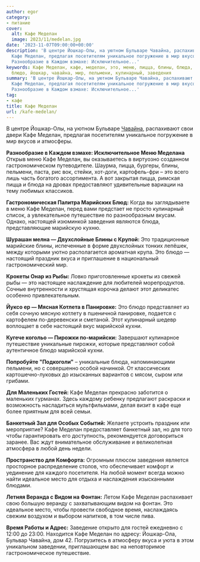 ```yaml
---
author: egor
category:
- питание
cover:
  alt: Кафе Меделан
  image: 2023/11/medelan.jpg
date: '2023-11-07T09:00:00+00:00'
description: 'В центре Йошкар-Олы, на уютном Бульваре Чавайна, распахивают свои двери
  Кафе Меделан, предлагая посетителям уникальное погружение в мир вкусов и атмосферы.
  Разнообразие в Каждом взмахе: Исключительное...'
keywords: Кафе Меделан, кафе, меделан, это, меню, пицца, блины, блюда, путешествие,
  блюдо, йошкар, чавайна, мир, пельмени, кулинарный, заведения
summary: 'В центре Йошкар-Олы, на уютном Бульваре Чавайна, распахивают свои двери
  Кафе Меделан, предлагая посетителям уникальное погружение в мир вкусов и атмосферы.
  Разнообразие в Каждом взмахе: Исключительное...'
tag:
- кафе
title: Кафе Меделан
url: /kafe-medelan/
---
```


В центре Йошкар-Олы, на уютном Бульваре [Чавайна](/pamyatnik-chavajnu/), распахивают свои двери Кафе Меделан, предлагая посетителям уникальное погружение в мир вкусов и атмосферы.

**Разнообразие в Каждом взмахе: Исключительное Меню Меделана** Открыв меню Кафе Меделан, вы оказываетесь в виртуозно созданном гастрономическом путеводителе. Шаурма, пицца, бургеры, блины, пельмени, паста, рис вок, стейки, хот-доги, картофель-фри – это всего лишь часть богатого ассортимента. А вот закрытая пицца, римская пицца и блюда на дровах предоставляют удивительные вариации на тему любимых классиков.

**Гастрономическая Палитра Марийских Блюд:** Когда вы заглядываете в меню Кафе Меделан, перед вами предстает не просто кулинарный список, а увлекательное путешествие по разнообразным вкусам. Однако, настоящей изюминкой заведения являются блюда, представляющие марийскую кухню.

**Шурашан мелна — Двухслойные Блины с Крупой:** Это традиционные марийские блины, испеченные в форме двухслойных тонких лепёшек, между которыми уютно располагается ароматная крупа. Это блюдо — настоящий праздник вкуса и приглашение в национальный гастрономический мир.

**Крокеты Онар из Рыбы:** Ловко приготовленные крокеты из свежей рыбы — это настоящее наслаждение для любителей морепродуктов. Сочные внутренности и хрустящая корочка делают этот деликатес особенно привлекательным.

**Йуксо ер — Мясная Котлета в Панировке:** Это блюдо представляет из себя сочную мясную котлету в пшеничной панировке, подается с картофелем по-деревенски и сметаной. Этот кулинарный шедевр воплощает в себе настоящий вкус марийской кухни.

**Кугече когольо — Пирожки по-марийски:** Завершают кулинарное путешествие уникальные пирожки, которые представляют собой аутентичное блюдо марийской кухни.

**Попробуйте "Подкоголи"** – уникальные блюда, напоминающими пельмени, но с совершенно особой начинкой. От классических картошечно-луковых до изысканных вариантов с мясом, сыром или грибами.

**Для Маленьких Гостей:** Кафе Меделан прекрасно заботится о маленьких гурманах. Здесь каждому ребенку предлагают раскраски и возможность насладиться мультфильмами, делая визит в кафе еще более приятным для всей семьи.

**Банкетный Зал для Особых Событий:** Желаете устроить праздник или мероприятие? Кафе Меделан предоставляет банкетный зал, но для того чтобы гарантировать его доступность, рекомендуется договориться заранее. Вас ждут внимательное обслуживание и великолепная атмосфера в любой день недели.

**Пространство для Комфорта:** Огромным плюсом заведения является просторное распределение столов, что обеспечивает комфорт и уединение для каждого посетителя. На любой момент всегда можно найти идеальное место для отдыха и наслаждения изысканными блюдами.

**Летняя Веранда с Видом на Фонтан:** Летом Кафе Меделан распахивает свою большую веранду с захватывающим видом на фонтан. Это идеальное место, чтобы провести свободное время, наслаждаясь свежим воздухом и выбором напитков, в том числе пива.

**Время Работы и Адрес:** Заведение открыто для гостей ежедневно с 12:00 до 23:00. Находится Кафе Меделан по адресу: Йошкар-Ола, Бульвар Чавайна, дом 42. Погрузитесь в атмосферу вкуса и уюта в этом уникальном заведении, приглашающем вас на неповторимое гастрономическое путешествие.